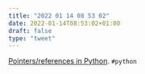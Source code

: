 ```yaml
---
title: "2022 01 14 08 53 02"
date: 2022-01-14T08:53:02+01:00
draft: false
type: "tweet"
---
```

[Pointers/references in Python](https://yurichev.com/news/20211223_Py_ptrs/). `#python`
